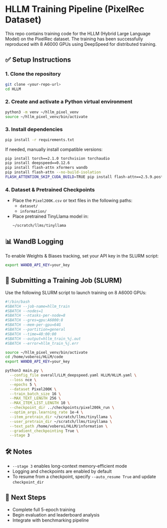 # HLLM Training Pipeline (PixelRec Dataset)

This repo contains training code for the HLLM (Hybrid Large Language Model) on the PixelRec dataset. The training has been successfully reproduced with 8 A6000 GPUs using DeepSpeed for distributed training.

## ✅ Setup Instructions

### 1. Clone the repository
```bash
git clone <your-repo-url>
cd HLLM
```

### 2. Create and activate a Python virtual environment
```bash
python3 -m venv ~/hllm_pixel_venv
source ~/hllm_pixel_venv/bin/activate
```

### 3. Install dependencies
```bash
pip install -r requirements.txt
```
If needed, manually install compatible versions:
```bash
pip install torch==2.1.0 torchvision torchaudio
pip install deepspeed==0.12.6
pip install flash-attn xformers wandb
pip install flash-attn --no-build-isolation
FLASH_ATTENTION_SKIP_CUDA_BUILD=TRUE pip install flash-attn==2.5.9.post1
```

### 4. Dataset & Pretrained Checkpoints
- Place the `Pixel200K.csv` or text files in the following paths:
  - `dataset/`
  - `information/`
- Place pretrained TinyLlama model in:
  ```
  ~/scratch/llms/tinyllama
  ```

## 📊 WandB Logging
To enable Weights & Biases tracking, set your API key in the SLURM script:
```bash
export WANDB_API_KEY=your_key
```

## 🚀 Submitting a Training Job (SLURM)
Use the following SLURM script to launch training on 8 A6000 GPUs:

```bash
#!/bin/bash
#SBATCH --job-name=hllm_train
#SBATCH --nodes=1
#SBATCH --ntasks-per-node=8
#SBATCH --gres=gpu:A6000:8
#SBATCH --mem-per-gpu=64G
#SBATCH --partition=general
#SBATCH --time=48:00:00
#SBATCH --output=hllm_train_%j.out
#SBATCH --error=hllm_train_%j.err

source ~/hllm_pixel_venv/bin/activate
cd /home/voberoi/HLLM/code
export WANDB_API_KEY=your_key

python3 main.py \
  --config_file overall/LLM_deepspeed.yaml HLLM/HLLM.yaml \
  --loss nce \
  --epochs 5 \
  --dataset Pixel200K \
  --train_batch_size 16 \
  --MAX_TEXT_LENGTH 256 \
  --MAX_ITEM_LIST_LENGTH 10 \
  --checkpoint_dir ../checkpoints/pixel200k_run \
  --optim_args.learning_rate 1e-4 \
  --item_pretrain_dir ~/scratch/llms/tinyllama \
  --user_pretrain_dir ~/scratch/llms/tinyllama \
  --text_path /home/voberoi/HLLM/information \
  --gradient_checkpointing True \
  --stage 3
```

## 🛠 Notes
- `--stage 3` enables long-context memory-efficient mode
- Logging and checkpoints are enabled by default
- To resume from a checkpoint, specify `--auto_resume True` and update `checkpoint_dir`

## 🧠 Next Steps
- Complete full 5-epoch training
- Begin evaluation and leaderboard analysis
- Integrate with benchmarking pipeline


